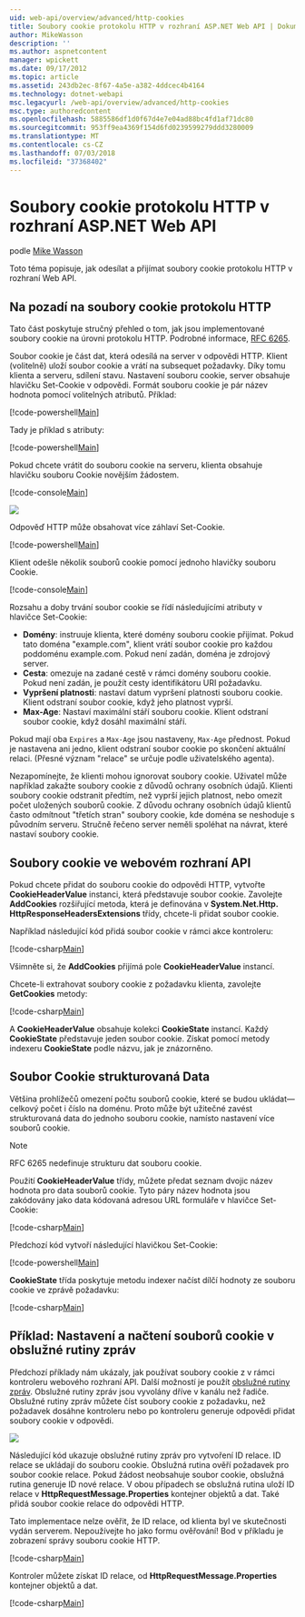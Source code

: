 ```yaml
---
uid: web-api/overview/advanced/http-cookies
title: Soubory cookie protokolu HTTP v rozhraní ASP.NET Web API | Dokumentace Microsoftu
author: MikeWasson
description: ''
ms.author: aspnetcontent
manager: wpickett
ms.date: 09/17/2012
ms.topic: article
ms.assetid: 243db2ec-8f67-4a5e-a382-4ddcec4b4164
ms.technology: dotnet-webapi
msc.legacyurl: /web-api/overview/advanced/http-cookies
msc.type: authoredcontent
ms.openlocfilehash: 5885586df1d0f67d4e7e04ad88bc4fd1af71dc80
ms.sourcegitcommit: 953ff9ea4369f154d6fd0239599279ddd3280009
ms.translationtype: MT
ms.contentlocale: cs-CZ
ms.lasthandoff: 07/03/2018
ms.locfileid: "37368402"
---
```

<a name="http-cookies-in-aspnet-web-api"></a>Soubory cookie protokolu HTTP v rozhraní ASP.NET Web API
====================
podle [Mike Wasson](https://github.com/MikeWasson)

Toto téma popisuje, jak odesílat a přijímat soubory cookie protokolu HTTP v rozhraní Web API.

## <a name="background-on-http-cookies"></a>Na pozadí na soubory cookie protokolu HTTP

Tato část poskytuje stručný přehled o tom, jak jsou implementované soubory cookie na úrovni protokolu HTTP. Podrobné informace, [RFC 6265](http://tools.ietf.org/html/rfc6265).

Soubor cookie je část dat, která odesílá na server v odpovědi HTTP. Klient (volitelně) uloží soubor cookie a vrátí na subsequet požadavky. Díky tomu klienta a serveru, sdílení stavu. Nastavení souboru cookie, server obsahuje hlavičku Set-Cookie v odpovědi. Formát souboru cookie je pár název hodnota pomocí volitelných atributů. Příklad:

[!code-powershell[Main](http-cookies/samples/sample1.ps1)]

Tady je příklad s atributy:

[!code-powershell[Main](http-cookies/samples/sample2.ps1)]

Pokud chcete vrátit do souboru cookie na serveru, klienta obsahuje hlavičku souboru Cookie novějším žádostem.

[!code-console[Main](http-cookies/samples/sample3.cmd)]

![](http-cookies/_static/image1.png)

Odpověď HTTP může obsahovat více záhlaví Set-Cookie.

[!code-powershell[Main](http-cookies/samples/sample4.ps1)]

Klient odešle několik souborů cookie pomocí jednoho hlavičky souboru Cookie.

[!code-console[Main](http-cookies/samples/sample5.cmd)]

Rozsahu a doby trvání soubor cookie se řídí následujícími atributy v hlavičce Set-Cookie:

- **Domény**: instruuje klienta, které domény souboru cookie přijímat. Pokud tato doména "example.com", klient vrátí soubor cookie pro každou poddoménu example.com. Pokud není zadán, doména je zdrojový server.
- **Cesta**: omezuje na zadané cestě v rámci domény souboru cookie. Pokud není zadán, je použít cesty identifikátoru URI požadavku.
- **Vypršení platnosti**: nastaví datum vypršení platnosti souboru cookie. Klient odstraní soubor cookie, když jeho platnost vyprší.
- **Max-Age**: Nastaví maximální stáří souboru cookie. Klient odstraní soubor cookie, když dosáhl maximální stáří.

Pokud mají oba `Expires` a `Max-Age` jsou nastaveny, `Max-Age` přednost. Pokud je nastavena ani jedno, klient odstraní soubor cookie po skončení aktuální relaci. (Přesné význam "relace" se určuje podle uživatelského agenta).

Nezapomínejte, že klienti mohou ignorovat soubory cookie. Uživatel může například zakažte soubory cookie z důvodů ochrany osobních údajů. Klienti soubory cookie odstranit předtím, než vyprší jejich platnost, nebo omezit počet uložených souborů cookie. Z důvodu ochrany osobních údajů klientů často odmítnout "třetích stran" soubory cookie, kde doména se neshoduje s původním serveru. Stručně řečeno server neměli spoléhat na návrat, které nastaví soubory cookie.

## <a name="cookies-in-web-api"></a>Soubory cookie ve webovém rozhraní API

Pokud chcete přidat do souboru cookie do odpovědi HTTP, vytvořte **CookieHeaderValue** instanci, která představuje soubor cookie. Zavolejte **AddCookies** rozšiřující metoda, která je definována v **System.Net.Http. HttpResponseHeadersExtensions** třídy, chcete-li přidat soubor cookie.

Například následující kód přidá soubor cookie v rámci akce kontroleru:

[!code-csharp[Main](http-cookies/samples/sample6.cs)]

Všimněte si, že **AddCookies** přijímá pole **CookieHeaderValue** instancí.

Chcete-li extrahovat soubory cookie z požadavku klienta, zavolejte **GetCookies** metody:

[!code-csharp[Main](http-cookies/samples/sample7.cs)]

A **CookieHeaderValue** obsahuje kolekci **CookieState** instancí. Každý **CookieState** představuje jeden soubor cookie. Získat pomocí metody indexeru **CookieState** podle názvu, jak je znázorněno.

## <a name="structured-cookie-data"></a>Soubor Cookie strukturovaná Data

Většina prohlížečů omezení počtu souborů cookie, které se budou ukládat&#8212;celkový počet i číslo na doménu. Proto může být užitečné zavést strukturovaná data do jednoho souboru cookie, namísto nastavení více souborů cookie.

> [!NOTE]
> RFC 6265 nedefinuje strukturu dat souboru cookie.


Použití **CookieHeaderValue** třídy, můžete předat seznam dvojic název hodnota pro data souborů cookie. Tyto páry název hodnota jsou zakódovány jako data kódovaná adresou URL formuláře v hlavičce Set-Cookie:

[!code-csharp[Main](http-cookies/samples/sample8.cs)]

Předchozí kód vytvoří následující hlavičkou Set-Cookie:

[!code-powershell[Main](http-cookies/samples/sample9.ps1)]

**CookieState** třída poskytuje metodu indexer načíst dílčí hodnoty ze souboru cookie ve zprávě požadavku:

[!code-csharp[Main](http-cookies/samples/sample10.cs)]

## <a name="example-set-and-retrieve-cookies-in-a-message-handler"></a>Příklad: Nastavení a načtení souborů cookie v obslužné rutiny zpráv

Předchozí příklady nám ukázaly, jak používat soubory cookie z v rámci kontroleru webového rozhraní API. Další možností je použít [obslužné rutiny zpráv](http-message-handlers.md). Obslužné rutiny zpráv jsou vyvolány dříve v kanálu než řadiče. Obslužné rutiny zpráv můžete číst soubory cookie z požadavku, než požadavek dosáhne kontroleru nebo po kontroleru generuje odpovědi přidat soubory cookie v odpovědi.

![](http-cookies/_static/image2.png)

Následující kód ukazuje obslužné rutiny zpráv pro vytvoření ID relace. ID relace se ukládají do souboru cookie. Obslužná rutina ověří požadavek pro soubor cookie relace. Pokud žádost neobsahuje soubor cookie, obslužná rutina generuje ID nové relace. V obou případech se obslužná rutina uloží ID relace v **HttpRequestMessage.Properties** kontejner objektů a dat. Také přidá soubor cookie relace do odpovědi HTTP.

Tato implementace nelze ověřit, že ID relace, od klienta byl ve skutečnosti vydán serverem. Nepoužívejte ho jako formu ověřování! Bod v příkladu je zobrazení správy souboru cookie HTTP.

[!code-csharp[Main](http-cookies/samples/sample11.cs)]

Kontroler můžete získat ID relace, od **HttpRequestMessage.Properties** kontejner objektů a dat.

[!code-csharp[Main](http-cookies/samples/sample12.cs)]
